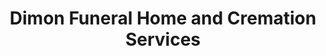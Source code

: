 ---
title: "Dimon Funeral Home and Cremation Services"
url: /tower-city/dimon-funeral-home-and-cremation-services/
shop: Bestattungen
---